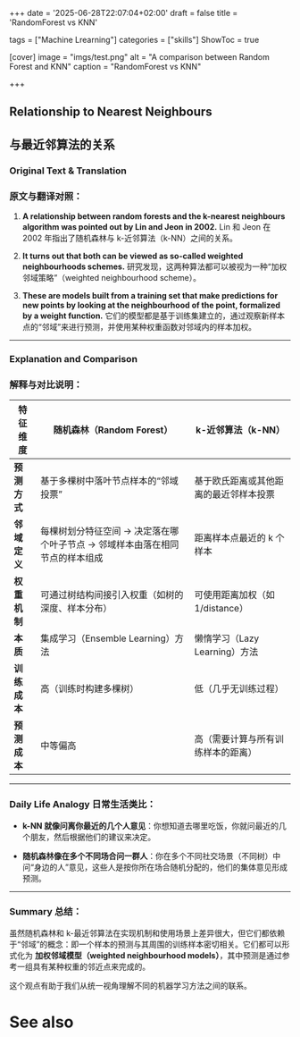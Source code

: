 +++
date = '2025-06-28T22:07:04+02:00'
draft = false
title = 'RandomForest vs KNN'

tags = ["Machine Lrearning"]
categories = ["skills"]
ShowToc = true

[cover]
image = "imgs/test.png"
alt = "A comparison between Random Forest and KNN"
caption = "RandomForest vs KNN"


+++

## Relationship to Nearest Neighbours

## 与最近邻算法的关系

### Original Text & Translation

### 原文与翻译对照：

1. **A relationship between random forests and the k-nearest neighbours algorithm was pointed out by Lin and Jeon in 2002.**
    Lin 和 Jeon 在 2002 年指出了随机森林与 k-近邻算法（k-NN）之间的关系。

2. **It turns out that both can be viewed as so-called weighted neighbourhoods schemes.**
    研究发现，这两种算法都可以被视为一种“加权邻域策略”（weighted neighbourhood scheme）。

3. **These are models built from a training set that make predictions for new points by looking at the neighbourhood of the point, formalized by a weight function.**
    它们的模型都是基于训练集建立的，通过观察新样本点的“邻域”来进行预测，并使用某种权重函数对邻域内的样本加权。

---

### Explanation and Comparison

### 解释与对比说明：

| 特征维度     | 随机森林（Random Forest）                                                    | k-近邻算法（k-NN）                     |
| ------------ | ---------------------------------------------------------------------------- | -------------------------------------- |
| **预测方式** | 基于多棵树中落叶节点样本的“邻域投票”                                         | 基于欧氏距离或其他距离的最近邻样本投票 |
| **邻域定义** | 每棵树划分特征空间 → 决定落在哪个叶子节点 → 邻域样本由落在相同节点的样本组成 | 距离样本点最近的 k 个样本              |
| **权重机制** | 可通过树结构间接引入权重（如树的深度、样本分布）                             | 可使用距离加权（如 1/distance）        |
| **本质**     | 集成学习（Ensemble Learning）方法                                            | 懒惰学习（Lazy Learning）方法          |
| **训练成本** | 高（训练时构建多棵树）                                                       | 低（几乎无训练过程）                   |
| **预测成本** | 中等偏高                                                                     | 高（需要计算与所有训练样本的距离）     |

---

### Daily Life Analogy 日常生活类比：

- **k-NN 就像问离你最近的几个人意见**：你想知道去哪里吃饭，你就问最近的几个朋友，然后根据他们的建议来决定。

- **随机森林像在多个不同场合问一群人**：你在多个不同社交场景（不同树）中问“身边的人”意见，这些人是按你所在场合随机分配的，他们的集体意见形成预测。

---

### Summary 总结：

虽然随机森林和 k-最近邻算法在实现机制和使用场景上差异很大，但它们都依赖于“邻域”的概念：即一个样本的预测与其周围的训练样本密切相关。它们都可以形式化为 **加权邻域模型（weighted neighbourhood models）**，其中预测是通过参考一组具有某种权重的邻近点来完成的。

这个观点有助于我们从统一视角理解不同的机器学习方法之间的联系。

# See also

